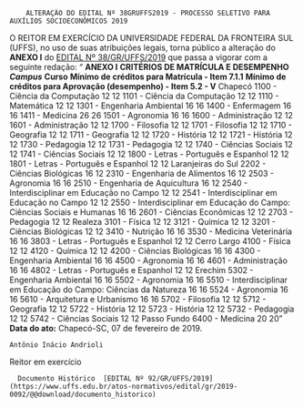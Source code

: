         ALTERAÇÃO DO EDITAL Nº 38GRUFFS2019 - PROCESSO SELETIVO PARA AUXÍLIOS SOCIOECONÔMICOS 2019  

 O REITOR EM EXERCÍCIO DA UNIVERSIDADE FEDERAL DA FRONTEIRA SUL (UFFS), no uso de suas atribuições legais, torna público a alteração do **ANEXO I**  do [EDITAL Nº 38/GR/UFFS/2019](https://www.uffs.edu.br/atos-normativos/edital/gr/2019-0038) que passa a vigorar com a seguinte redação: “ **ANEXO I** **CRITÉRIOS DE MATRÍCULA E DESEMPENHO**      ***Campus***    **Curso**   **Mínimo de créditos para Matrícula - Item 7.1.1**   **Mínimo de créditos para Aprovação (desempenho) - Item 5.2 - V**     Chapecó   1100 - Ciência da Computação   12   12     1101 - Ciência da Computação   12   12     1110 - Matemática   12   12     1301 - Engenharia Ambiental   16   16     1400 - Enfermagem   16   16     1411 - Medicina   26   26     1501 - Agronomia   16   16     1600 - Administração   12   12     1601 - Administração   12   12     1700 - Filosofia   12   12     1701 - Filosofia   12   12     1710 - Geografia   12   12     1711 - Geografia   12   12     1720 - História   12   12     1721 - História   12   12     1730 - Pedagogia   12   12     1731 - Pedagogia   12   12     1740 - Ciências Sociais   12   12     1741 - Ciências Sociais   12   12     1800 - Letras - Português e Espanhol   12   12     1801 - Letras - Português e Espanhol   12   12     Laranjeiras do Sul   2202 - Ciências Biológicas   16   12     2310 - Engenharia de Alimentos   16   12     2503 - Agronomia   16   16     2510 - Engenharia de Aquicultura   16   12     2540 - Interdisciplinar em Educação no Campo   12   12     2541 - Interdisciplinar em Educação no Campo   12   12     2550 - Interdisciplinar em Educação do Campo: Ciências Sociais e Humanas   16   16     2601 - Ciências Econômicas   12   12     2703 - Pedagogia   12   12     Realeza   3101 - Física   12   12     3121 - Química   12   12     3201 - Ciências Biológicas   12   12     3410 - Nutrição   16   16     3530 - Medicina Veterinária   16   16     3803 - Letras - Português e Espanhol   12   12     Cerro Largo   4100 - Física   12   12     4120 - Química   12   12     4200 - Ciências Biológicas   16   16     4300 - Engenharia Ambiental   16   16     4500 - Agronomia   16   16     4601 - Administração   16   16     4802 - Letras - Português e Espanhol   12   12     Erechim   5302 - Engenharia Ambiental   16   16     5502 - Agronomia   16   16     5510 - Interdisciplinar em Educação do Campo: Ciências da Natureza   16   16     5524 - Agronomia   16   16     5610 - Arquitetura e Urbanismo   16   16     5702 - Filosofia   12   12     5712 - Geografia   12   12     5722 - História   12   12     5723 - História   12   12     5732 - Pedagogia   12   12     5742 - Ciências Sociais   12   12     Passo Fundo   6400 - Medicina   20   20”          **Data do ato:** Chapecó-SC, 07 de fevereiro de 2019.   
 

    Antônio Inácio Andrioli   
 Reitor em exercício 

      Documento Histórico  [EDITAL Nº 92/GR/UFFS/2019](https://www.uffs.edu.br/atos-normativos/edital/gr/2019-0092/@@download/documento_historico)     
      